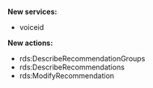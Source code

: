 **New services:**

- voiceid

**New actions:**

- rds:DescribeRecommendationGroups
- rds:DescribeRecommendations
- rds:ModifyRecommendation
